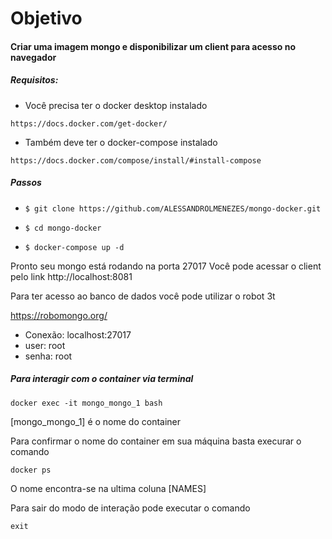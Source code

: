 # Objetivo 
#### Criar uma imagem mongo e disponibilizar um client para acesso no navegador 

##### Requisitos:

- Você precisa ter o docker desktop instalado 

`https://docs.docker.com/get-docker/`

- Também deve ter o docker-compose instalado 

`https://docs.docker.com/compose/install/#install-compose`

##### Passos 

- `$ git clone https://github.com/ALESSANDROLMENEZES/mongo-docker.git`

- `$ cd mongo-docker`

- `$ docker-compose up -d`

Pronto seu mongo está rodando na porta 27017 
Você pode acessar o client pelo link http://localhost:8081

Para ter acesso ao banco de dados você pode utilizar o robot 3t

https://robomongo.org/

- Conexão: localhost:27017 
- user: root 
- senha: root

##### Para interagir com o container via terminal 

`docker exec -it mongo_mongo_1 bash`

[mongo_mongo_1] é o nome do container

Para confirmar o nome do container em sua máquina basta execurar o comando 

`docker ps`

O nome encontra-se na ultima coluna [NAMES]

Para sair do modo de interação pode executar o comando 

`exit`

